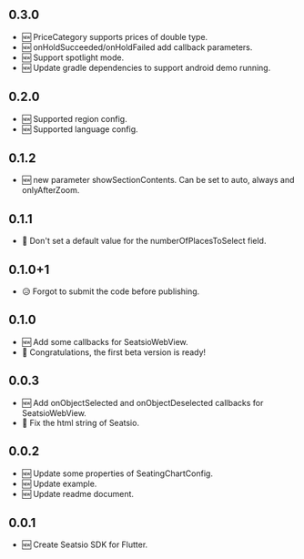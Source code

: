 ## 0.3.0
* 🆕 PriceCategory supports prices of double type.
* 🆕 onHoldSucceeded/onHoldFailed add callback parameters.
* 🆕 Support spotlight mode.
* 🆕 Update gradle dependencies to support android demo running.

## 0.2.0
* 🆕 Supported region config.
* 🆕 Supported language config.

## 0.1.2
* 🆕 new parameter showSectionContents. Can be set to auto, always and onlyAfterZoom.

## 0.1.1
* 🐞 Don't set a default value for the numberOfPlacesToSelect field.

## 0.1.0+1
* 😥 Forgot to submit the code before publishing.

## 0.1.0
* 🆕 Add some callbacks for SeatsioWebView.
* 🎉 Congratulations, the first beta version is ready!

## 0.0.3
* 🆕 Add onObjectSelected and onObjectDeselected callbacks for SeatsioWebView.
* 🐞 Fix the html string of Seatsio.

## 0.0.2
* 🆕 Update some properties of SeatingChartConfig.
* 🆕 Update example.
* 🆕 Update readme document.

## 0.0.1
* 🆕 Create Seatsio SDK for Flutter.
